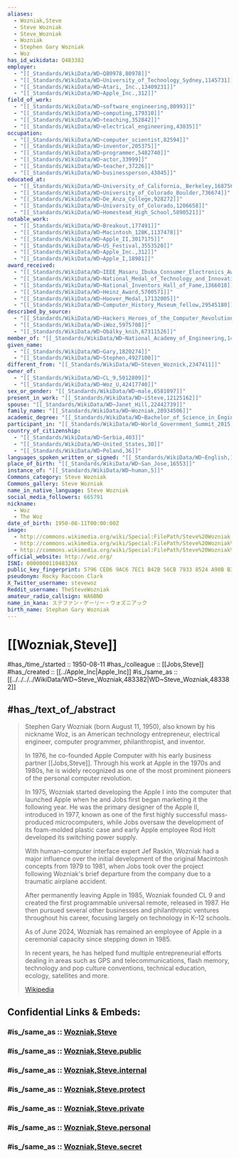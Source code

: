 ```yaml
---
aliases:
  - Wozniak,Steve
  - Steve Wozniak
  - Steve_Wozniak
  - Wozniak
  - Stephen Gary Wozniak
  - Woz
has_id_wikidata: Q483382
employer:
  - "[[_Standards/WikiData/WD~Q80978,80978]]"
  - "[[_Standards/WikiData/WD~University_of_Technology_Sydney,1145731]]"
  - "[[_Standards/WikiData/WD~Atari,_Inc.,13409231]]"
  - "[[_Standards/WikiData/WD~Apple_Inc.,312]]"
field_of_work:
  - "[[_Standards/WikiData/WD~software_engineering,80993]]"
  - "[[_Standards/WikiData/WD~computing,179310]]"
  - "[[_Standards/WikiData/WD~teaching,352842]]"
  - "[[_Standards/WikiData/WD~electrical_engineering,43035]]"
occupation:
  - "[[_Standards/WikiData/WD~computer_scientist,82594]]"
  - "[[_Standards/WikiData/WD~inventor,205375]]"
  - "[[_Standards/WikiData/WD~programmer,5482740]]"
  - "[[_Standards/WikiData/WD~actor,33999]]"
  - "[[_Standards/WikiData/WD~teacher,37226]]"
  - "[[_Standards/WikiData/WD~businessperson,43845]]"
educated_at:
  - "[[_Standards/WikiData/WD~University_of_California,_Berkeley,168756]]"
  - "[[_Standards/WikiData/WD~University_of_Colorado_Boulder,736674]]"
  - "[[_Standards/WikiData/WD~De_Anza_College,928272]]"
  - "[[_Standards/WikiData/WD~University_of_Colorado,1206658]]"
  - "[[_Standards/WikiData/WD~Homestead_High_School,5890521]]"
notable_work:
  - "[[_Standards/WikiData/WD~Breakout,177491]]"
  - "[[_Standards/WikiData/WD~Macintosh_128K,1137478]]"
  - "[[_Standards/WikiData/WD~Apple_II,3017175]]"
  - "[[_Standards/WikiData/WD~US_Festival,3553520]]"
  - "[[_Standards/WikiData/WD~Apple_Inc.,312]]"
  - "[[_Standards/WikiData/WD~Apple_I,18981]]"
award_received:
  - "[[_Standards/WikiData/WD~IEEE_Masaru_Ibuka_Consumer_Electronics_Award,933972]]"
  - "[[_Standards/WikiData/WD~National_Medal_of_Technology_and_Innovation,937629]]"
  - "[[_Standards/WikiData/WD~National_Inventors_Hall_of_Fame,1366018]]"
  - "[[_Standards/WikiData/WD~Heinz_Award,5700571]]"
  - "[[_Standards/WikiData/WD~Hoover_Medal,17132005]]"
  - "[[_Standards/WikiData/WD~Computer_History_Museum_fellow,29545180]]"
described_by_source:
  - "[[_Standards/WikiData/WD~Hackers_Heroes_of_the_Computer_Revolution,1432544]]"
  - "[[_Standards/WikiData/WD~iWoz,5975708]]"
  - "[[_Standards/WikiData/WD~Obálky_knih,67311526]]"
member_of: "[[_Standards/WikiData/WD~National_Academy_of_Engineering,1493021]]"
given_name:
  - "[[_Standards/WikiData/WD~Gary,1820274]]"
  - "[[_Standards/WikiData/WD~Stephen,4927100]]"
different_from: "[[_Standards/WikiData/WD~Steven_Woznick,2347411]]"
owner_of:
  - "[[_Standards/WikiData/WD~CL_9,5012809]]"
  - "[[_Standards/WikiData/WD~Woz_U,42417740]]"
sex_or_gender: "[[_Standards/WikiData/WD~male,6581097]]"
present_in_work: "[[_Standards/WikiData/WD~iSteve,12125162]]"
spouse: "[[_Standards/WikiData/WD~Janet_Hill,22442739]]"
family_name: "[[_Standards/WikiData/WD~Wozniak,28934506]]"
academic_degree: "[[_Standards/WikiData/WD~Bachelor_of_Science_in_Engineering,63107776]]"
participant_in: "[[_Standards/WikiData/WD~World_Government_Summit_2015,116790970]]"
country_of_citizenship:
  - "[[_Standards/WikiData/WD~Serbia,403]]"
  - "[[_Standards/WikiData/WD~United_States,30]]"
  - "[[_Standards/WikiData/WD~Poland,36]]"
languages_spoken_written_or_signed: "[[_Standards/WikiData/WD~English,1860]]"
place_of_birth: "[[_Standards/WikiData/WD~San_Jose,16553]]"
instance_of: "[[_Standards/WikiData/WD~human,5]]"
Commons_category: Steve Wozniak
Commons_gallery: Steve Wozniak
name_in_native_language: Steve Wozniak
social_media_followers: 665791
nickname:
  - Woz
  - The Woz
date_of_birth: 1950-08-11T00:00:00Z
image:
  - http://commons.wikimedia.org/wiki/Special:FilePath/Steve%20Wozniak.jpg
  - http://commons.wikimedia.org/wiki/Special:FilePath/Steve%20Wozniak%20%2836958698654%29%20%28cropped%29.jpg
  - http://commons.wikimedia.org/wiki/Special:FilePath/Steve%20Wozniak%20by%20Gage%20Skidmore.jpg
official_website: http://woz.org/
ISNI: 000000011048326X
public_key_fingerprint: 5796 CED6 9AC6 7EC1 B42B 56CB 7933 8524 A90B B342
pseudonym: Rocky Raccoon Clark
X_Twitter_username: stevewoz
Reddit_username: TheSteveWozniak
amateur_radio_callsign: WA6BND
name_in_kana: ステファン・ゲーリー・ウォズニアック
birth_name: Stephan Gary Wozniak
---
```


# [[Wozniak,Steve]] 

#has_/time_/started :: 1950-08-11 
#has_/colleague :: [[Jobs,Steve]] 
#has_/created :: [[../Apple_Inc|Apple_Inc]] 
#is_/same_as :: [[../../../../WikiData/WD~Steve_Wozniak,483382|WD~Steve_Wozniak,483382]] 

## #has_/text_of_/abstract 

> Stephen Gary Wozniak (born August 11, 1950), also known by his nickname Woz, 
> is an American technology entrepreneur, electrical engineer, 
> computer programmer, philanthropist, and inventor. 
> 
> In 1976, he co-founded Apple Computer with his early business partner [[Jobs,Steve]]. 
> Through his work at Apple in the 1970s and 1980s, 
> he is widely recognized as one of the most prominent pioneers of the personal computer revolution.
>
> In 1975, Wozniak started developing the Apple I  into the computer that launched Apple 
> when he and Jobs first began marketing it the following year. 
> He was the primary designer of the Apple II, introduced in 1977, 
> known as one of the first highly successful mass-produced microcomputers, 
> while Jobs oversaw the development of its foam-molded plastic case 
> and early Apple employee Rod Holt developed its switching power supply. 
>
> With human–computer interface expert Jef Raskin, Wozniak had a major influence 
> over the initial development of the original  Macintosh concepts from 1979 to 1981, 
> when Jobs took over the project following Wozniak's brief departure from the company 
> due to a traumatic airplane accident. 
> 
> After permanently leaving Apple in 1985, Wozniak founded CL 9 
> and created the first programmable universal remote, released in 1987. 
> He then pursued several other businesses and philanthropic ventures throughout his career, 
> focusing largely on technology in K–12 schools.
>
> As of June 2024, Wozniak has remained an employee of Apple 
> in a ceremonial capacity since stepping down in 1985. 
> 
> In recent years, he has helped fund multiple entrepreneurial efforts 
> dealing in areas such as GPS and telecommunications, flash memory, technology 
> and pop culture conventions, technical education, ecology, satellites and more.
>
> [Wikipedia](https://en.wikipedia.org/wiki/Steve%20Wozniak) 


## Confidential Links & Embeds: 

### #is_/same_as :: [Wozniak,Steve](/_Standards/Technology/IT/Computer_Hardware/Computer/Wozniak,Steve.md) 

### #is_/same_as :: [Wozniak,Steve.public](/_public/Technology/IT/Computer_Hardware/Computer/Wozniak,Steve.public.md) 

### #is_/same_as :: [Wozniak,Steve.internal](/_internal/Technology/IT/Computer_Hardware/Computer/Wozniak,Steve.internal.md) 

### #is_/same_as :: [Wozniak,Steve.protect](/_protect/Technology/IT/Computer_Hardware/Computer/Wozniak,Steve.protect.md) 

### #is_/same_as :: [Wozniak,Steve.private](/_private/Technology/IT/Computer_Hardware/Computer/Wozniak,Steve.private.md) 

### #is_/same_as :: [Wozniak,Steve.personal](/_personal/Technology/IT/Computer_Hardware/Computer/Wozniak,Steve.personal.md) 

### #is_/same_as :: [Wozniak,Steve.secret](/_secret/Technology/IT/Computer_Hardware/Computer/Wozniak,Steve.secret.md)

